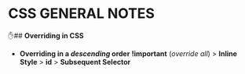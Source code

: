 # **CSS GENERAL NOTES**

:hand:## **Overriding in CSS**

- **Overriding in a _descending_ order**
**!important** (_override all_) > **Inline Style** > **id** > **Subsequent Selector**
